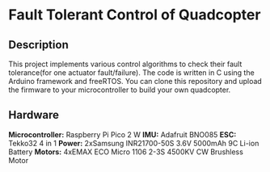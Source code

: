 # Fault Tolerant Control of Quadcopter 

## Description
This project implements various control algorithms to check their fault tolerance(for one actuator fault/failure). 
The code is written in C using the Arduino framework and freeRTOS. 
You can clone this repository and upload the firmware to your microcontroller to build your own quadcopter.

## Hardware
**Microcontroller:** Raspberry Pi Pico 2 W
**IMU:**             Adafruit BNO085
**ESC:**             Tekko32 4 in 1
**Power:**           2xSamsung INR21700-50S 3.6V 5000mAh 9C Li-ion Battery
**Motors:**          4xEMAX ECO Micro 1106 2-3S 4500KV CW Brushless Motor
